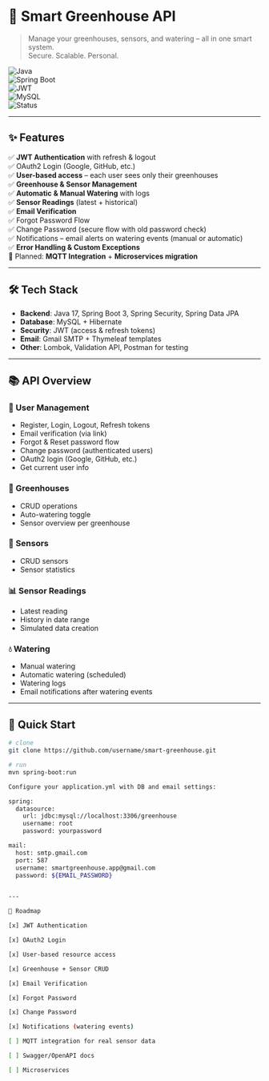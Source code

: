 # 🌱 Smart Greenhouse API

> Manage your greenhouses, sensors, and watering – all in one smart system.  
> Secure. Scalable. Personal.  

![Java](https://img.shields.io/badge/Java-17+-blue)  
![Spring Boot](https://img.shields.io/badge/Spring%20Boot-3-green)  
![JWT](https://img.shields.io/badge/Security-JWT-orange)  
![MySQL](https://img.shields.io/badge/Database-MySQL-lightblue)  
![Status](https://img.shields.io/badge/Status-Active%20Development-brightgreen)

---

## ✨ Features

✅ **JWT Authentication** with refresh & logout  
✅ OAuth2 Login (Google, GitHub, etc.)  
✅ **User-based access** – each user sees only their greenhouses  
✅ **Greenhouse & Sensor Management**  
✅ **Automatic & Manual Watering** with logs  
✅ **Sensor Readings** (latest + historical)  
✅ **Email Verification**  
✅ Forgot Password Flow  
✅ Change Password (secure flow with old password check)  
✅ Notifications – email alerts on watering events (manual or automatic)  
✅ **Error Handling & Custom Exceptions**  
🚀 Planned: **MQTT Integration** + **Microservices migration**  

---

## 🛠️ Tech Stack

- **Backend**: Java 17, Spring Boot 3, Spring Security, Spring Data JPA  
- **Database**: MySQL + Hibernate  
- **Security**: JWT (access & refresh tokens)  
- **Email**: Gmail SMTP + Thymeleaf templates  
- **Other**: Lombok, Validation API, Postman for testing  

---

## 📚 API Overview

### 👤 User Management
- Register, Login, Logout, Refresh tokens  
- Email verification (via link)  
- Forgot & Reset password flow
- Change password (authenticated users)
- OAuth2 login (Google, GitHub, etc.)
- Get current user info  

### 🌿 Greenhouses
- CRUD operations  
- Auto-watering toggle  
- Sensor overview per greenhouse  

### 📡 Sensors
- CRUD sensors  
- Sensor statistics  

### 📊 Sensor Readings
- Latest reading  
- History in date range  
- Simulated data creation  

### 💧 Watering
- Manual watering  
- Automatic watering (scheduled)  
- Watering logs
- Email notifications after watering events

---

## 🚀 Quick Start

```bash
# clone
git clone https://github.com/username/smart-greenhouse.git

# run
mvn spring-boot:run

Configure your application.yml with DB and email settings:

spring:
  datasource:
    url: jdbc:mysql://localhost:3306/greenhouse
    username: root
    password: yourpassword

mail:
  host: smtp.gmail.com
  port: 587
  username: smartgreenhouse.app@gmail.com
  password: ${EMAIL_PASSWORD}


---

📌 Roadmap

[x] JWT Authentication

[x] OAuth2 Login

[x] User-based resource access

[x] Greenhouse + Sensor CRUD

[x] Email Verification

[x] Forgot Password

[x] Change Password

[x] Notifications (watering events)

[ ] MQTT integration for real sensor data

[ ] Swagger/OpenAPI docs

[ ] Microservices
